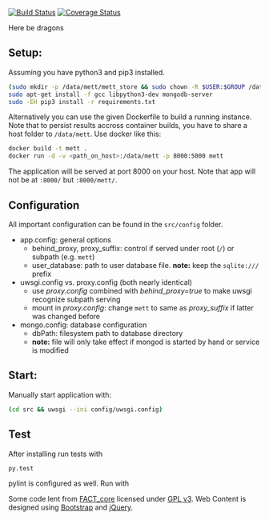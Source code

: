 [![Build Status](https://travis-ci.com/dorpvom/mettinizr.svg?branch=master)](https://travis-ci.com/dorpvom/mettinizr)
[![Coverage Status](https://coveralls.io/repos/github/dorpvom/mettinizr/badge.svg?branch=master)](https://coveralls.io/github/dorpvom/mettinizr?branch=master)

Here be dragons

## Setup:
Assuming you have python3 and pip3 installed.

```sh
(sudo mkdir -p /data/mett/mett_store && sudo chown -R $USER:$GROUP /data/mett)
sudo apt-get install -f gcc libpython3-dev mongodb-server
sudo -EH pip3 install -r requirements.txt
```

Alternatively you can use the given Dockerfile to build a running instance. Note that to persist results accross container builds, you have to share a host folder to `/data/mett`.
Use docker like this:

```sh
docker build -t mett .
docker run -d -v <path_on_host>:/data/mett -p 8000:5000 mett
```

The application will be served at port 8000 on your host. Note that app will not be at `:8000/` but `:8000/mett/`.

## Configuration

All important configuration can be found in the `src/config` folder.

- app.config: general options
  - behind_proxy, proxy_suffix: control if served under root (`/`) or subpath (e.g. `mett`)
  - user_database: path to user database file. **note:** keep the `sqlite:///` prefix
- uwsgi.config vs. proxy.config (both nearly identical)
  - use *proxy.config* combined with *behind_proxy=true* to make uwsgi recognize subpath serving
  - mount in *proxy.config*: change `mett` to same as *proxy_suffix* if latter was changed before
- mongo.config: database configuration
  - dbPath: filesystem path to database directory
  - **note:** file will only take effect if mongod is started by hand or service is modified

## Start:

Manually start application with:

```sh
(cd src && uwsgi --ini config/uwsgi.config)
```

## Test

After installing run tests with

```sh
py.test
```

pylint is configured as well. Run with

Some code lent from [FACT_core](https://github.com/fkie-cad/FACT_core) licensed under [GPL v3](https://github.com/fkie-cad/FACT_core/blob/master/LICENSE).
Web Content is designed using [Bootstrap](https://getbootstrap.com/) and [jQuery](https://jquery.com/).
